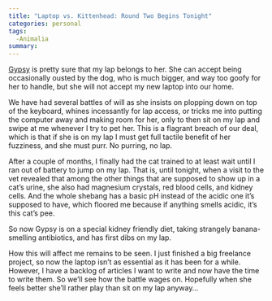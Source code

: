 ```yaml
---
title: "Laptop vs. Kittenhead: Round Two Begins Tonight"
categories: personal
tags:
  -Animalia
summary: 
---
```

<p><a href="http://flickr.com/photos/interllectual/47613834/in/set-247618/">Gypsy</a> is pretty sure that my lap belongs to her.  She can accept being occasionally ousted by the dog, who is much bigger, and way too goofy for her to handle, but she will not accept my new laptop into our home.</p>

<p>We have had several battles of will as she insists on plopping down on top of the keyboard, whines incessantly for lap access, or tricks me into putting the computer away and making room for her, only to then sit on my lap and swipe at me whenever I try to pet her.  This is a flagrant breach of our deal, which is that if she is on my lap I must get full tactile benefit of her fuzziness, and she must purr.  No purring, no lap.</p>

<p>After a couple of months, I finally had the cat trained to at least wait until I ran out of battery to jump on my lap.  That is, until tonight, when a visit to the vet revealed that among the other things that are supposed to show up in a cat&#8217;s urine, she also had magnesium crystals, red blood cells, and kidney cells.  And the whole shebang has a basic pH instead of the acidic one it&#8217;s supposed to have, which floored me because if anything smells acidic, it&#8217;s this cat&#8217;s pee.</p>

<p>So now Gypsy is on a special kidney friendly diet, taking strangely banana-smelling antibiotics, and has first dibs on my lap.  </p>

<p>How this will affect me remains to be seen.  I just finished a big freelance project, so now the laptop isn&#8217;t as essential as it has been for a while. However, I have a backlog of articles I want to write and now have the time to write them.  So we&#8217;ll see how the battle wages on.  Hopefully when she feels better she&#8217;ll rather play than sit on my lap anyway&#8230;</p>
